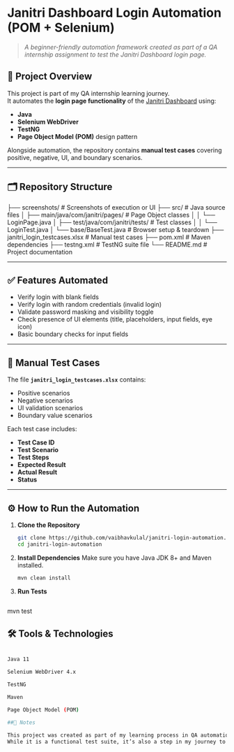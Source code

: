 # Janitri Dashboard Login Automation (POM + Selenium)  

> *A beginner-friendly automation framework created as part of a QA internship assignment to test the Janitri Dashboard login page.*  

## 📌 Project Overview  
This project is part of my QA internship learning journey.  
It automates the **login page functionality** of the [Janitri Dashboard](https://dev-dash.janitri.in) using:  
- **Java**  
- **Selenium WebDriver**  
- **TestNG**  
- **Page Object Model (POM)** design pattern  

Alongside automation, the repository contains **manual test cases** covering positive, negative, UI, and boundary scenarios.  

---

## 🗂 Repository Structure  
├── screenshots/ # Screenshots of execution or UI
├── src/ # Java source files
│ ├── main/java/com/janitri/pages/ # Page Object classes
│ │ └── LoginPage.java
│ ├── test/java/com/janitri/tests/ # Test classes
│ │ └── LoginTest.java
│ └── base/BaseTest.java # Browser setup & teardown
├── janitri_login_testcases.xlsx # Manual test cases
├── pom.xml # Maven dependencies
├── testng.xml # TestNG suite file
└── README.md # Project documentation


---

## ✅ Features Automated  
- Verify login with blank fields  
- Verify login with random credentials (invalid login)  
- Validate password masking and visibility toggle  
- Check presence of UI elements (title, placeholders, input fields, eye icon)  
- Basic boundary checks for input fields  

---

## 📄 Manual Test Cases  
The file **`janitri_login_testcases.xlsx`** contains:  
- Positive scenarios  
- Negative scenarios  
- UI validation scenarios  
- Boundary value scenarios  

Each test case includes:  
- **Test Case ID**  
- **Test Scenario**  
- **Test Steps**  
- **Expected Result**  
- **Actual Result**  
- **Status**  

---

## ⚙️ How to Run the Automation  
1. **Clone the Repository**  
   ```bash
   git clone https://github.com/vaibhavkulal/janitri-login-automation.git
   cd janitri-login-automation
2. **Install Dependencies**
Make sure you have Java JDK 8+ and Maven installed.
   ```bash
   mvn clean install
3. **Run Tests**
   ```bash
mvn test

## 🛠 Tools & Technologies
   ```bash
   
   Java 11
   
   Selenium WebDriver 4.x
   
   TestNG
   
   Maven
   
   Page Object Model (POM)

##📌 Notes

This project was created as part of my learning process in QA automation.
While it is a functional test suite, it’s also a step in my journey to deepen my skills in Java, Selenium, and test design patterns.
